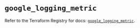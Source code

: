 # `google_logging_metric`

Refer to the Terraform Registry for docs: [`google_logging_metric`](https://registry.terraform.io/providers/hashicorp/google/6.45.0/docs/resources/logging_metric).
